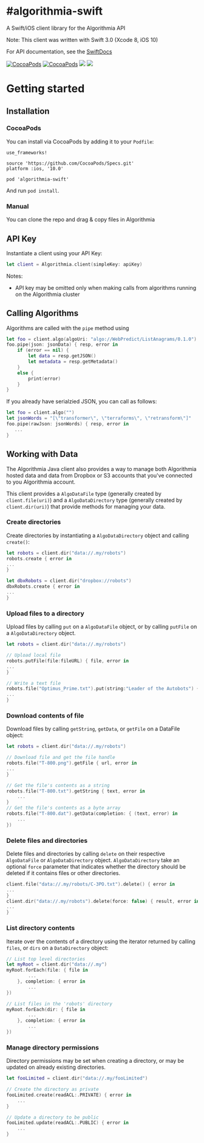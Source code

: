#algorithmia-swift
===================
A Swift/iOS client library for the Algorithmia API

Note: This client was written with Swift 3.0 (Xcode 8, iOS 10)

For API documentation, see the [SwiftDocs](https://algorithmia.com/docs/lang/swift)

[![CocoaPods](https://img.shields.io/cocoapods/v/Algorithmia-Swift.svg)]()
[![CocoaPods](https://img.shields.io/cocoapods/l/Algorithmia-Swift.svg)]()
[![](https://img.shields.io/badge/OS%20X-10.9%2B-lightgrey.svg)]()
[![](https://img.shields.io/badge/iOS-10.0%2B-lightgrey.svg)]()

# Getting started

## Installation 

### CocoaPods

You can install via CocoaPods by adding it to your `Podfile`:
```
use_frameworks!

source 'https://github.com/CocoaPods/Specs.git'
platform :ios, '10.0'

pod 'algorithmia-swift'
```

And run `pod install`.

### Manual

You can clone the repo and drag & copy files in Algorithmia

## API Key
Instantiate a client using your API Key:

```swift
let client = Algorithmia.client(simpleKey: apiKey)
```
Notes:
- API key may be omitted only when making calls from algorithms running on the Algorithmia cluster

## Calling Algorithms

Algorithms are called with the `pipe` method using

```swift
let foo = client.algo(algoUri: "algo://WebPredict/ListAnagrams/0.1.0")
foo.pipe(json: jsonData) { resp, error in
    if (error == nil) {
        let data = resp.getJSON()
        let metadata = resp.getMetadata()
    }
    else {
        print(error)
    }
}
```

If you already have serialzied JSON, you can call as follows:

```swift
let foo = client.algo("")
let jsonWords = "[\"transformer\", \"terraforms\", \"retransform\"]"
foo.pipe(rawJson: jsonWords) { resp, error in
   ...
}
```

## Working with Data

The Algorithmia Java client also provides a way to manage both Algorithmia hosted data
and data from Dropbox or S3 accounts that you've connected to you Algorithmia account.

This client provides a `AlgoDataFile` type (generally created by `client.file(uri)`)
and a `AlgoDataDirectory` type (generally created by `client.dir(uri)`) that provide
methods for managing your data.

### Create directories

Create directories by instantiating a `AlgoDataDirectory` object and calling `create()`:

```swift
let robots = client.dir("data://.my/robots")
robots.create { error in
...
}

let dbxRobots = client.dir("dropbox://robots")
dbxRobots.create { error in
...
}
```

### Upload files to a directory

Upload files by calling `put` on a `AlgoDataFile` object, or by calling `putFile` on a `AlgoDataDirectory` object.

```swift
let robots = client.dir("data://.my/robots")

// Upload local file
robots.putFile(file:fileURL) { file, error in
...
}

// Write a text file
robots.file("Optimus_Prime.txt").put(string:"Leader of the Autobots") { error in
...
}
```

### Download contents of file

Download files by calling `getString`, `getData`, or `getFile` on a DataFile object:

```swift
let robots = client.dir("data://.my/robots")

// Download file and get the file handle
robots.file("T-800.png").getFile { url, error in
...
}

// Get the file's contents as a string
robots.file("T-800.txt").getString { text, error in
	...
}
// Get the file's contents as a byte array
robots.file("T-800.dat").getData(completion: { (text, error) in
	...
})
```

### Delete files and directories

Delete files and directories by calling `delete` on their respective `AlgoDataFile` or `AlgoDataDirectory` object.
`AlgoDataDirectory` take an optional `force` parameter that indicates whether the directory should be deleted
if it contains files or other directories.

```swift
client.file("data://.my/robots/C-3PO.txt").delete() { error in 
...
}
client.dir("data://.my/robots").delete(force: false) { result, error in
...
}
```

### List directory contents

Iterate over the contents of a directory using the iterator returned by calling `files`, or `dirs` on a `DataDirectory` object:

```swift
// List top level directories
let myRoot = client.dir("data://.my")
myRoot.forEach(file: { file in
        ...
    }, completion: { error in
        ...
})

// List files in the 'robots' directory
myRoot.forEach(dir: { file in
        ...
    }, completion: { error in
        ...
})
```

### Manage directory permissions

Directory permissions may be set when creating a directory, or may be updated on already existing directories.

```swift
let fooLimited = client.dir("data://.my/fooLimited")

// Create the directory as private
fooLimited.create(readACL:.PRIVATE) { error in
	...
}

// Update a directory to be public
fooLimited.update(readACL:.PUBLIC) { error in
	...
}
```

